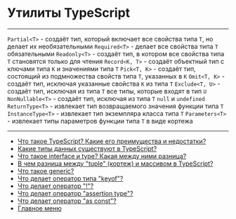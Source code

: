 # Утилиты TypeScript

---

`Partial<T>` - создаёт тип, который включает все свойства типа `T`, но делает их необязательными
`Required<T>` - делает все свойства типа `T` обязательными
`Readonly<T>` - создаёт тип, в котором все свойства типа `T` становятся только для чтения
`Record<K, T>` - создаёт объектный тип с ключами типа `K` и значениями типа `T`
`Pick<T, K>` - создаёт тип, состоящий из подмножества свойств типа `T`, указанных в `K`
`Omit<T, K>` - создаёт тип, исключая указанные свойства `K` из типа `T`
`Exclude<T, U>` - создаёт тип, исключая из типа `T` все типы, которые входят в тип `U`
`NonNullable<T>` - создаёт тип, исключая из типа `T` `null` и `undefined`
`ReturnType<T>` - извлекает тип возвращаемого значения функции типа `T`
`InstanceType<T>` - извлекает тип экземпляра класса типа `T`
`Parameters<T>` - извлекает типы параметров функции типа `T` в виде кортежа

---

- [Что такое TypeScript? Какие его преимущества и недостатки?](./typeScriptIs.md)
- [Какие типы данных существуют в TypeScript?](./types.md)
- [Что такое interface и type? Какая между ними разница?](./typeInterface.md)
- [В чем разница между "tuple" (кортеж) и массивом в TypeScript?](./tupleArray.md)
- [Что такое generic?](./generic.md)
- [Что делает oператор типа "keyof"?](./keyofType.md)
- [Что делает оператор "!"?](./nonNullAssertionOperator.md)
- [Что делает оператор "assertion type"?](./assertionType.md)
- [Что делает оператор "as const"?](./const.md)
- [Главное меню](../README.md)
